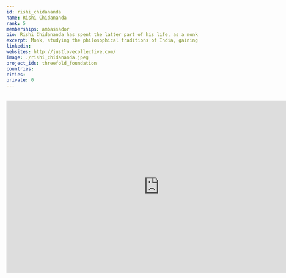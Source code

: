 ```yaml
---
id: rishi_chidananda
name: Rishi Chidananda
rank: 5
memberships: ambassador
bio: Rishi Chidananda has spent the latter part of his life, as a monk, studying the philosophical traditions of India, gaining deep insights into its hidden meaning and timeless practices that are particularly relevant in this day and age. Before entering the spiritual path, he was a successful Investment Banker and entrepreneur. Philosophical teachings contained within ancient scriptures such as the Bhagavad Gita had a significant impact on how he viewed the world and changed the way he approached life. As a former Investment Banker and Entrepreneur, he uses his experience to easily articulate the philosophical teachings of the East in a meaningful way for those looking to bridge the gap between Western and Eastern philosophies.
excerpt: Monk, studying the philosophical traditions of India, gaining deep insights into its hidden meaning.
linkedin: 
websites: http://justlovecollective.com/
image: ./rishi_chidananda.jpeg
project_ids: threefold_foundation
countries: 
cities: 
private: 0
---
```


<BR>

<iframe src="https://player.vimeo.com/video/413143125" width="800" height="450" frameborder="0" allow="autoplay; fullscreen" allowfullscreen></iframe>

<BR>



